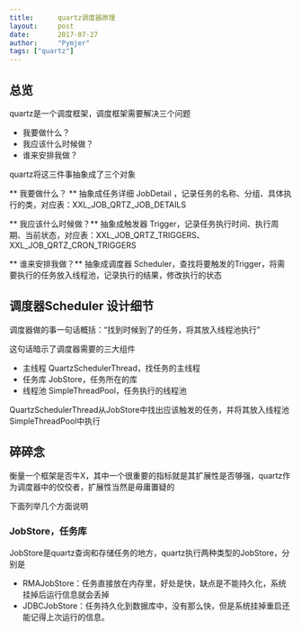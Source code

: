 ```yaml
---
title:      quartz调度器原理
layout:     post
date:       2017-07-27
author:     "Pymjer"
tags: ["quartz"]
---
```

## 总览
quartz是一个调度框架，调度框架需要解决三个问题

- 我要做什么？
- 我应该什么时候做？
- 谁来安排我做？

quartz将这三件事抽象成了三个对象

** 我要做什么？ ** 
 抽象成任务详细 JobDetail ，记录任务的名称、分组、具体执行的类，对应表：XXL_JOB_QRTZ_JOB_DETAILS

** 我应该什么时候做？**
 抽象成触发器 Trigger，记录任务执行时间、执行周期、当前状态，对应表：XXL_JOB_QRTZ_TRIGGERS、XXL_JOB_QRTZ_CRON_TRIGGERS

** 谁来安排我做？**
 抽象成调度器 Scheduler，查找将要触发的Trigger，将需要执行的任务放入线程池，记录执行的结果，修改执行的状态

## 调度器Scheduler 设计细节
调度器做的事一句话概括：“找到时候到了的任务，将其放入线程池执行”

这句话暗示了调度器需要的三大组件

- 主线程 QuartzSchedulerThread，找任务的主线程
- 任务库 JobStore，任务所在的库
- 线程池 SimpleThreadPool，任务执行的线程池

QuartzSchedulerThread从JobStore中找出应该触发的任务，并将其放入线程池SimpleThreadPool中执行

## 碎碎念
衡量一个框架是否牛X，其中一个很重要的指标就是其扩展性是否够强，quartz作为调度器中的佼佼者，扩展性当然是毋庸置疑的

下面列举几个方面说明

### JobStore，任务库
JobStore是quartz查询和存储任务的地方，quartz执行两种类型的JobStore，分别是

- RMAJobStore：任务直接放在内存里，好处是快，缺点是不能持久化，系统挂掉后运行信息就会丢掉
- JDBCJobStore：任务持久化到数据库中，没有那么快，但是系统挂掉重启还能记得上次运行的信息。